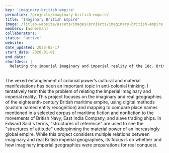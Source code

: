 ```yaml
---
key: 'imaginary-british-empire'
permalink: /projects/imaginary-british-empire/
title: "Imaginary British Empire"
image: /litlab-website/assets/images/projects/imaginary-british-empire.jpg
members: [asherman]
collaborators:
status: 'active'
website:
date_updated: 2023-02-17
start_date: 2020-01-01
end_date:
shortdesc: |
  Relating the imperial imaginary and imperial reality of the 18c. British maritime empire.
---
```


The vexed entanglement of colonial power’s cultural and material manifestations has been an important topic in anti-colonial thinking. I tentatively term this the problem of relating the imperial imaginary and imperial reality. This project focuses on the imaginary and real geographies of the eighteenth-century British maritime empire, using digital methods (custom named entity recognition) and mapping to compare place names mentioned in a selected corpus of maritime fiction and nonfiction to the movements of British Navy, East India Company, and slave trading ships. In Edward Said's terms, "structures of reference" are used to see the "structures of attitude" underpinning the material power of an increasingly global empire. While this project considers multiple relations between imaginary and real British imperial geographies, its focus is on whether and how imaginary imperial geographies were preparations for real conquest.